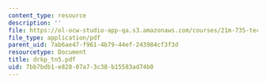 ```yaml
---
content_type: resource
description: ''
file: https://ol-ocw-studio-app-qa.s3.amazonaws.com/courses/21m-735-technical-design-scenery-mechanisms-and-special-effects-spring-2004/7bb7bdb1e82807a73c38b15583ad74b0_drkp_tn5.pdf
file_type: application/pdf
parent_uid: 7ab6ae47-f961-4b79-44ef-243984cf3f3d
resourcetype: Document
title: drkp_tn5.pdf
uid: 7bb7bdb1-e828-07a7-3c38-b15583ad74b0
---
```

